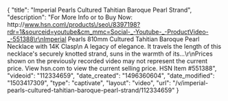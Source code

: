 {
    "title": "Imperial Pearls Cultured Tahitian Baroque Pearl Strand",
    "description": "For More Info or to Buy Now: http:\/\/www.hsn.com\/products\/seo\/8397198?rdr=1&sourceid=youtube&cm_mmc=Social-_-Youtube-_-ProductVideo-_-551388\r\nImperial Pearls 810mm Cultured Tahitian Baroque Pearl Necklace with 14K Clasp\n A legacy of elegance. It travels the length of this necklace's securely knotted strand, suns in the warmth of its...\r\nPrices shown on the previously recorded video may not represent the current price.  View hsn.com to view the current selling price. HSN Item #551388",
    "videoid": "112334659",
    "date_created": "1496360604",
    "date_modified": "1503417309",
    "type": "captivate",
    "layout": "video",
    "url": "\/v\/imperial-pearls-cultured-tahitian-baroque-pearl-strand\/112334659"
}